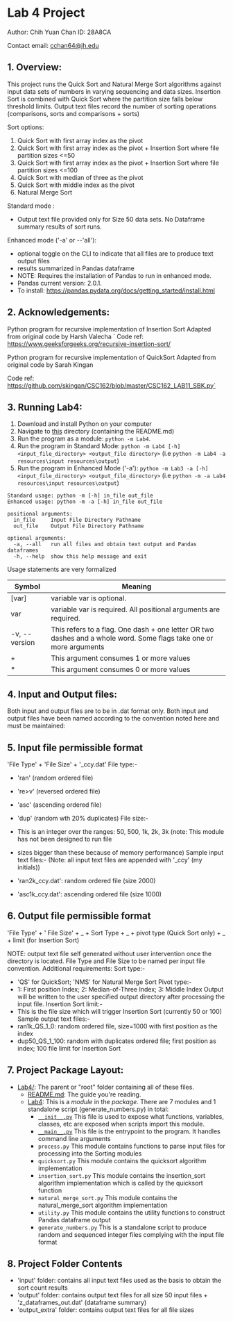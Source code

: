 # Lab 4 Project

Author: Chih Yuan Chan ID: 28A8CA

Contact email: cchan64@jh.edu

## 1. Overview:

This project runs the Quick Sort and Natural Merge Sort algorithms against input data sets of numbers
in varying sequencing and data sizes. Insertion Sort is combined with Quick Sort where the partition size falls below 
threshold limits. 
Output text files record the number of sorting operations (comparisons, sorts and comparisons + sorts)

Sort options:
1. Quick Sort with first array index as the pivot
2. Quick Sort with first array index as the pivot + Insertion Sort where file partition sizes <=50
3. Quick Sort with first array index as the pivot + Insertion Sort where file partition sizes <=100
4. Quick Sort with median of three as the pivot
5. Quick Sort with middle index as the pivot
6. Natural Merge Sort

Standard mode : 
- Output text file provided only for Size 50 data sets. No Dataframe summary results of sort runs.

Enhanced mode ('-a' or --'all'): 
- optional toggle on the CLI to indicate that all files are to produce text output files
- results summarized in Pandas dataframe 
- NOTE: Requires the installation of Pandas to run in enhanced mode.
- Pandas current version: 2.0.1. 
- To install: https://pandas.pydata.org/docs/getting_started/install.html

## 2. Acknowledgements:
Python program for recursive implementation of Insertion Sort
Adapted from original code by Harsh Valecha
`
Code ref: https://www.geeksforgeeks.org/recursive-insertion-sort/

Python program for recursive implementation of QuickSort
Adapted from original code by Sarah Kingan

Code ref: https://github.com/skingan/CSC162/blob/master/CSC162_LAB11_SBK.py`

## 3. Running Lab4:

1. Download and install Python on your computer
2. Navigate to [this](.) directory (containing the README.md)
3. Run the program as a module: `python -m Lab4`. 
4. Run the program in Standard Mode: 
   `python -m Lab4 [-h] <input_file_directory> <output_file directory>`
    (i.e `python -m Lab4 -a resources\input resources\output`)
5. Run the program in Enhanced Mode ('-a'):
   `python -m Lab3 -a [-h] <input_file_directory> <output_file_directory>`
    (i.e `python -m -a Lab4 resources\input resources\output`)


```commandline
Standard usage: python -m [-h] in_file out_file
Enhanced usage: python -m -a [-h] in_file out_file

positional arguments:
  in_file     Input File Directory Pathname
  out_file    Output File Directory Pathname

optional arguments:
  -a, --all   run all files and obtain text output and Pandas dataframes
  -h, --help  show this help message and exit
 ```

Usage statements are very formalized

| Symbol        | Meaning                                                                                                            |
|---------------|--------------------------------------------------------------------------------------------------------------------|
| [var]         | variable var is optional.                                                                                          |
| var           | variable var is required. All positional arguments are required.                                                   |
| -v, --version | This refers to a flag. One dash + one letter OR two dashes and a whole word. Some flags take one or more arguments |
| +             | This argument consumes 1 or more values                                                                            |
| *             | This argument consumes 0 or more values                                                                            |

## 4. Input and Output files:

Both input and output files are to be in .dat format only.
Both input and output files have been named according to the convention noted here and must be maintained:

## 5. Input file permissible format
'File Type' + 'File Size' + '_ccy.dat'
File type:-
- 'ran' (random ordered file)  
- 're>v' (reversed ordered file) 
- 'asc' (ascending ordered file)
- 'dup' (random wth 20% duplicates)
File size:- 
- This is an integer over the ranges: 50, 500, 1k, 2k, 3k (note: This module has not been designed to run file 
- sizes bigger than these because of memory performance)
Sample input text files:-
(Note: all input text files are appended with '_ccy' (my initials))

- 'ran2k_ccy.dat': random ordered file (size 2000)
- 'asc1k_ccy.dat': ascending ordered file (size 1000)   

## 6. Output file permissible format
'File Type' + ' File Size' + _ + Sort Type + _ + pivot type (Quick Sort only) + _ + limit (for Insertion Sort) 

NOTE: output text file self generated without user intervention once the directory is located.
File Type and File Size to be named per input file convention.
Additional requirements:
Sort type:- 
- 'QS' for QuickSort; 'NMS' for Natural Merge Sort
Pivot type:-
- 1: First position Index; 2: Median-of-Three Index; 3: Middle Index 
Output will be written to the user specified output directory  after processing the input file.
Insertion Sort limit:-
- This is the file size which will trigger Insertion Sort (currently 50 or 100)
Sample output text files:-
- ran1k_QS_1_0: random ordered file, size=1000 with first position as the index
- dup50_QS_1_100: random with duplicates ordered file; first position as index; 100 file limit for Insertion Sort

## 7. Project Package Layout:

* [Lab4/](.): The parent or "root" folder containing all of these files. 
    * [README.md](README.md):
      The guide you're reading. 
    * [Lab4](process.py): 
      This is a *module* in the *package*. There are 7 modules and 1 standalone script (generate_numbers.py) in total:
      * [`__init__.py`](Lab4/__init__.py) 
        This file is used to expose what functions, variables, classes, etc are exposed when scripts import this module. 
      * [`__main__.py`](Lab4/__main__.py) 
        This file is the entrypoint to the program. It handles command line arguments
      * `process.py` 
        This module contains functions to parse input files for processing into the Sorting modules
      * `quicksort.py` 
        This module contains the quicksort algorithm implementation
      * `insertion_sort.py`
        This module contains the insertion_sort algorithm implementation which is called by the quicksort function
      * `natural_merge_sort.py`
        This module contains the natural_merge_sort algorithm implementation      
      * `utility.py` 
        This module contains the utility functions to construct Pandas dataframe output
      - `generate_numbers.py`
        This is a standalone script to produce random and sequenced integer files complying with the input file format

## 8. Project Folder Contents
- 'input' folder: contains all input text files used as the basis to obtain the sort count results 
- 'output' folder: contains output text files for all size 50 input files + 'z_dataframes_out.dat' (dataframe summary)
- 'output_extra' folder: contains output text files for all file sizes


